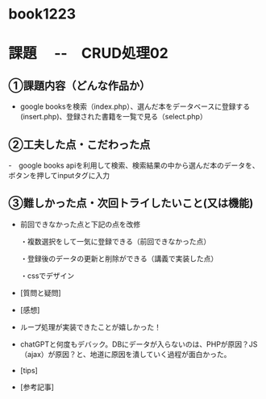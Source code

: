 # book1223

# 課題　 --　CRUD処理02

## ①課題内容（どんな作品か）

- google booksを検索（index.php）、選んだ本をデータベースに登録する(insert.php)、登録された書籍を一覧で見る（select.php）
  
## ②工夫した点・こだわった点

-　google books apiを利用して検索、検索結果の中から選んだ本のデータを、ボタンを押してinputタグに入力


## ③難しかった点・次回トライしたいこと(又は機能)

- 前回できなかった点と下記の点を改修

  ・複数選択をして一気に登録できる（前回できなかった点）

  ・登録後のデータの更新と削除ができる（講義で実装した点）

  ・cssでデザイン


- [質問と疑問]
   
- [感想]

- ループ処理が実装できたことが嬉しかった！
- chatGPTと何度もデバック。DBにデータが入らないのは、PHPが原因？JS（ajax）が原因？と、地道に原因を潰していく過程が面白かった。

- [tips]

- [参考記事]

